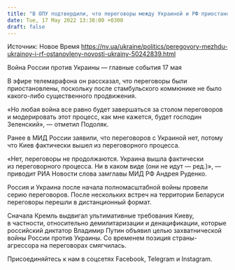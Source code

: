 ```yaml
---
title: "В ОПУ подтвердили, что переговоры между Украиной и РФ приостановлены"
date: Tue, 17 May 2022 13:38:00 +0300
draft: false
---
```

Источник: Новое Время https://nv.ua/ukraine/politics/peregovory-mezhdu-ukrainoy-i-rf-ostanovleny-novosti-ukrainy-50242839.html


Война России против Украины — главные события 17 мая

 В эфире телемарафона он рассказал, что переговоры были приостановлены, поскольку после стамбульского коммюнике не было какого-либо существенного продвижения.

«Но любая война все равно будет завершаться за столом переговоров и модерировать этот процесс, как мне кажется, будет господин Зеленский», — отметил Подоляк.

Ранее в МИД России заявили, что переговоров с Украиной нет, потому что Киев фактически вышел из переговорного процесса.

«Нет, переговоры не продолжаются. Украина вышла фактически из переговорного процесса. Ни в каком виде (они не идут — ред.)», — приводит РИА Новости слова замглавы МИД РФ Андрея Руденко.

Россия и Украина после начала полномасштабной войны провели серию переговоров. После нескольких встреч на территории Беларуси переговоры перешли в дистанционный формат.

Сначала Кремль выдвигал ультимативные требования Киеву, в частности, относительно демилитаризации и денацификации, которые российский диктатор Владимир Путин объявил целью захватнической войны России против Украины. Со временем позиция страны-агрессора на переговорах смягчилась.

Присоединяйтесь к нам в соцсетях Facebook, Telegram и Instagram.
